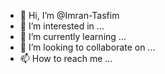 - 👋 Hi, I’m @Imran-Tasfim
- 👀 I’m interested in ...
- 🌱 I’m currently learning ...
- 💞️ I’m looking to collaborate on ...
- 📫 How to reach me ...

<!---
Imran-Tasfim/Imran-Tasfim is a ✨ special ✨ repository because its `README.md` (this file) appears on your GitHub profile.
You can click the Preview link to take a look at your changes.
--->
